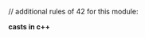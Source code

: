 // additional rules of 42 for this module:
<!-- For each exercise, the type conversion must be solved using one specific type of casting.
Your choice will be checked during defense -->

**casts in c++**

